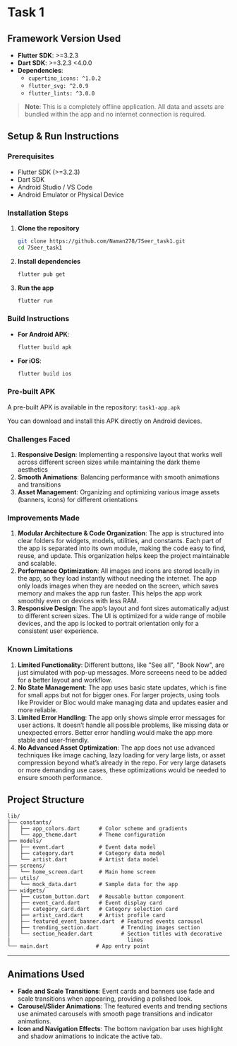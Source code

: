 # Task 1

## Framework Version Used

- **Flutter SDK**: >=3.2.3
- **Dart SDK**: >=3.2.3 <4.0.0
- **Dependencies**:
  - `cupertino_icons: ^1.0.2`
  - `flutter_svg: ^2.0.9`
  - `flutter_lints: ^3.0.0`

> **Note**: This is a completely offline application. All data and assets are bundled within the app and no internet connection is required.

## Setup & Run Instructions

### Prerequisites
- Flutter SDK (>=3.2.3)
- Dart SDK
- Android Studio / VS Code
- Android Emulator or Physical Device

### Installation Steps

1. **Clone the repository**
   ```bash
   git clone https://github.com/Naman278/7Seer_task1.git
   cd 7Seer_task1
   ```

2. **Install dependencies**
   ```bash
   flutter pub get
   ```

3. **Run the app**
   ```bash
   flutter run
   ```

### Build Instructions

- **For Android APK**:
  ```bash
  flutter build apk
  ```

- **For iOS**:
  ```bash
  flutter build ios
  ```

### Pre-built APK

A pre-built APK is available in the repository: `task1-app.apk`

You can download and install this APK directly on Android devices.


### Challenges Faced
1. **Responsive Design**: Implementing a responsive layout that works well across different screen sizes while maintaining the dark theme aesthetics
2. **Smooth Animations**: Balancing performance with smooth animations and transitions
3. **Asset Management**: Organizing and optimizing various image assets (banners, icons) for different orientations

### Improvements Made
1. **Modular Architecture & Code Organization**: The app is structured into clear folders for widgets, models, utilities, and constants. Each part of the app is separated into its own module, making the code easy to find, reuse, and update. This organization helps keep the project maintainable and scalable.
2. **Performance Optimization**: All images and icons are stored locally in the app, so they load instantly without needing the internet. The app only loads images when they are needed on the screen, which saves memory and makes the app run faster. This helps the app work smoothly even on devices with less RAM.
3. **Responsive Design**: The app’s layout and font sizes automatically adjust to different screen sizes. The UI is optimized for a wide range of mobile devices, and the app is locked to portrait orientation only for a consistent user experience.

### Known Limitations
1. **Limited Functionality**:  Different buttons, like "See all", "Book Now", are just simulated with pop-up messages. More screeens need to be added for a better layout and workflow.
2. **No State Management**: The app uses basic state updates, which is fine for small apps but not for bigger ones. For larger projects, using tools like Provider or Bloc would make managing data and updates easier and more reliable.
3. **Limited Error Handling**: The app only shows simple error messages for user actions. It doesn’t handle all possible problems, like missing data or unexpected errors. Better error handling would make the app more stable and user-friendly.
1. **No Advanced Asset Optimization**: The app does not use advanced techniques like image caching, lazy loading for very large lists, or asset compression beyond what’s already in the repo. For very large datasets or more demanding use cases, these optimizations would be needed to ensure smooth performance.



## Project Structure

```
lib/
├── constants/
│   ├── app_colors.dart      # Color scheme and gradients
│   └── app_theme.dart       # Theme configuration
├── models/
│   ├── event.dart           # Event data model
│   ├── category.dart        # Category data model
│   └── artist.dart          # Artist data model
├── screens/
│   └── home_screen.dart     # Main home screen
├── utils/
│   └── mock_data.dart       # Sample data for the app
├── widgets/
│   ├── custom_button.dart   # Reusable button component
│   ├── event_card.dart      # Event display card
│   ├── category_card.dart   # Category selection card
│   ├── artist_card.dart     # Artist profile card
│   ├── featured_event_banner.dart  # Featured events carousel
│   ├── trending_section.dart       # Trending images section
│   └── section_header.dart         # Section titles with decorative 
|                                     lines
└── main.dart               # App entry point
```

---

## Animations Used

- **Fade and Scale Transitions**: Event cards and banners use fade and scale transitions when appearing, providing a polished look.
- **Carousel/Slider Animations**: The featured events and trending sections use animated carousels with smooth page transitions and indicator animations.
- **Icon and Navigation Effects**: The bottom navigation bar uses highlight and shadow animations to indicate the active tab.


